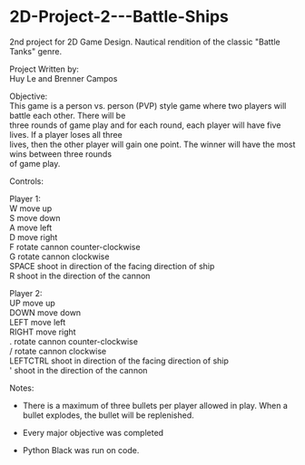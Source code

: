 # 2D-Project-2---Battle-Ships
 2nd project for 2D Game Design. Nautical rendition of the classic "Battle Tanks" genre.
 
 Project Written by:\
 Huy Le and Brenner Campos


Objective:\
This game is a person vs. person (PVP) style game where two players will battle each other. There will be\
three rounds of game play and for each round, each player will have five lives. If a player loses all three\
lives, then the other player will gain one point. The winner will have the most wins between three rounds\
of game play.

Controls:

Player 1:\
            W           move up\
            S           move down\
            A           move left\
            D           move right\
            F           rotate cannon counter-clockwise\
            G           rotate cannon clockwise\
            SPACE       shoot in direction of the facing direction of ship\
            R           shoot in the direction of the cannon

Player 2:\
            UP          move up\
            DOWN        move down\
            LEFT        move left\
            RIGHT       move right\
            .           rotate cannon counter-clockwise\
            /           rotate cannon clockwise\
            LEFTCTRL    shoot in direction of the facing direction of ship\
            '           shoot in the direction of the cannon

Notes:

- There is a maximum of three bullets per player allowed in play. When a bullet explodes, the bullet will 
be replenished.

- Every major objective was completed

- Python Black was run on code.
